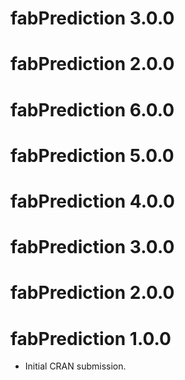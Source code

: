 # fabPrediction 3.0.0

# fabPrediction 2.0.0

# fabPrediction 6.0.0

# fabPrediction 5.0.0

# fabPrediction 4.0.0

# fabPrediction 3.0.0

# fabPrediction 2.0.0

# fabPrediction 1.0.0

* Initial CRAN submission.
